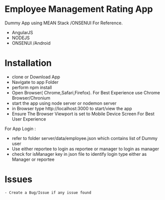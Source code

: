 # Employee Management Rating App
 Dummy App using MEAN Stack /ONSENUI For Reference.

  - AngularJS
  - NODEJS
  - ONSENUI /Android

# Installation

  - clone or Download App
  - Navigate to app Folder
  - perform npm install
  - Open Browser( Chrome,Safari,Firefox). For Best Experience use Chrome Browser/Chronium
  - start the app using node server or nodemon server
  - in Browser type http://localhost:3000 to start/view the app
  - Ensure The Browser Viewport is set to Mobile Device Screen For Best User Experience


For App Login :
  - refer to  folder   server/data/employee.json which contains list of Dummy user
  - Use either reportee to login as reportee or manager to login as manager
  - check for isManager key in json file to identify login type either as Manager or reportee

  # Issues 
    - Create a Bug/Issue if any issue found

